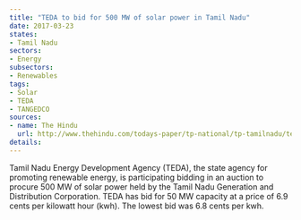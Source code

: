 ```yaml
---
title: "TEDA to bid for 500 MW of solar power in Tamil Nadu"
date: 2017-03-23
states:
- Tamil Nadu
sectors:
- Energy
subsectors:
- Renewables
tags:
- Solar
- TEDA
- TANGEDCO
sources:
- name: The Hindu
  url: http://www.thehindu.com/todays-paper/tp-national/tp-tamilnadu/teda-bids-for-50-mw-solar-power/article17530911.ece
details:
---
```


Tamil Nadu Energy Development Agency (TEDA), the state agency for promoting renewable energy, is participating bidding in an auction to procure 500 MW of solar power held by the Tamil Nadu Generation and Distribution Corporation. TEDA has bid for 50 MW capacity at a price of 6.9 cents per kilowatt hour (kwh). The lowest bid was 6.8 cents per kwh.
